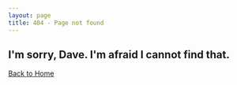 ```yaml
---
layout: page
title: 404 - Page not found
---
```


## I'm sorry, Dave. I'm afraid I cannot find that.

[Back to Home](index.md)
